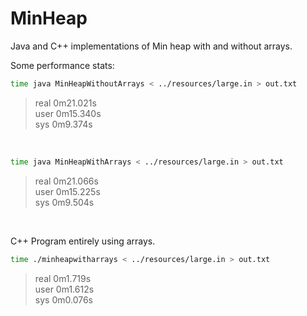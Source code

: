 # MinHeap
Java and C++ implementations of Min heap with and without arrays.

Some performance stats:

```sh
time java MinHeapWithoutArrays < ../resources/large.in > out.txt
```
>real	0m21.021s<br>
>user	0m15.340s<br>
>sys	0m9.374s<br>

<br>

```sh
time java MinHeapWithArrays < ../resources/large.in > out.txt
```
>real	0m21.066s<br>
>user	0m15.225s<br>
>sys	0m9.504s<br>


<br>


C++ Program entirely using arrays.

```sh
time ./minheapwitharrays < ../resources/large.in > out.txt 
```

>real	0m1.719s<br>
>user	0m1.612s<br>
>sys	0m0.076s<br>
